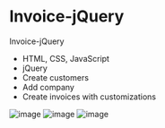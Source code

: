# Invoice-jQuery
Invoice-jQuery
<ul>
  <li> HTML, CSS, JavaScript </li>
  <li> jQuery </li>
  <li> Create customers </li>
  <li> Add company </li>
  <li> Create invoices with customizations </li>
</ul>  

![image](https://user-images.githubusercontent.com/94074831/160427390-a935e6a6-cc17-49d2-88c3-85c43511fc1d.png)
![image](https://user-images.githubusercontent.com/94074831/160427446-0d42453a-b194-4fe5-89e4-b87b6672a77e.png)
![image](https://user-images.githubusercontent.com/94074831/160427569-1687a127-67ac-45d1-a14d-99c2058e974f.png)
